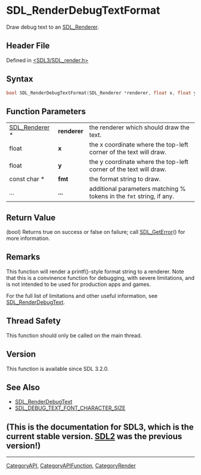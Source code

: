 # SDL_RenderDebugTextFormat

Draw debug text to an [SDL_Renderer](SDL_Renderer).

## Header File

Defined in [<SDL3/SDL_render.h>](https://github.com/libsdl-org/SDL/blob/main/include/SDL3/SDL_render.h)

## Syntax

```c
bool SDL_RenderDebugTextFormat(SDL_Renderer *renderer, float x, float y, const char *fmt, ...);
```

## Function Parameters

|                                |              |                                                                      |
| ------------------------------ | ------------ | -------------------------------------------------------------------- |
| [SDL_Renderer](SDL_Renderer) * | **renderer** | the renderer which should draw the text.                             |
| float                          | **x**        | the x coordinate where the top-left corner of the text will draw.    |
| float                          | **y**        | the y coordinate where the top-left corner of the text will draw.    |
| const char *                   | **fmt**      | the format string to draw.                                           |
| ...                            | **...**      | additional parameters matching % tokens in the `fmt` string, if any. |

## Return Value

(bool) Returns true on success or false on failure; call
[SDL_GetError](SDL_GetError)() for more information.

## Remarks

This function will render a printf()-style format string to a renderer.
Note that this is a convinence function for debugging, with severe
limitations, and is not intended to be used for production apps and games.

For the full list of limitations and other useful information, see
[SDL_RenderDebugText](SDL_RenderDebugText).

## Thread Safety

This function should only be called on the main thread.

## Version

This function is available since SDL 3.2.0.

## See Also

- [SDL_RenderDebugText](SDL_RenderDebugText)
- [SDL_DEBUG_TEXT_FONT_CHARACTER_SIZE](SDL_DEBUG_TEXT_FONT_CHARACTER_SIZE)


## (This is the documentation for SDL3, which is the current stable version. [SDL2](https://wiki.libsdl.org/SDL2/) was the previous version!)



----
[CategoryAPI](CategoryAPI), [CategoryAPIFunction](CategoryAPIFunction), [CategoryRender](CategoryRender)

